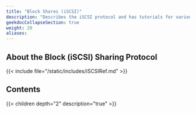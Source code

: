 ```yaml
---
title: "Block Shares (iSCSI)"
description: "Describes the iSCSI protocol and has tutorials for various configuration scenarios."
geekdocCollapseSection: true
weight: 20
aliases: 
---
```



## About the Block (iSCSI) Sharing Protocol

{{< include file="/static/includes/iSCSIRef.md" >}}

## Contents

{{< children depth="2" description="true" >}}
